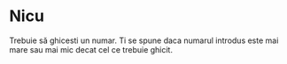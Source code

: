 # Nicu
Trebuie să ghicesti un numar. Ti se spune daca numarul
 introdus este mai mare sau mai mic decat cel ce trebuie
 ghicit. 
